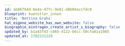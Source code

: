 ```yaml
---
id: ab86f64d-0e4a-47fc-9e81-d8b04accfdc0
blueprint: kuenstler_innen
title: 'Bettina Grahs'
hat_eigene_website_has_own_website: false
biographie_eintragen_create_artist_s_biography: false
updated_by: b1a43fd3-c865-4122-b6cc-50cfa81a1985
updated_at: 1702231229
---
```

